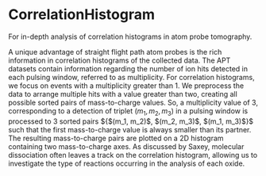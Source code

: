# CorrelationHistogram
For in-depth analysis of correlation histograms in atom probe tomography. 

A unique advantage of straight flight path atom probes is the rich information in correlation histograms of the collected data.
The APT datasets contain information regarding the number of ion hits detected in each pulsing window, referred to as multiplicity.
For correlation histograms, we focus on events with a multiplicity greater than 1. We preprocess the data to arrange multiple hits with a value greater than two, creating all possible sorted pairs of mass-to-charge values. 
So, a multiplicity value of 3, corresponding to a detection of triplet $(m_1, m_2, m_3)$ in a pulsing window is processed to 3 sorted pairs ${$(m_1, m_2)$, $(m_2, m_3)$, $(m_1, m_3)$}$ such that the first mass-to-charge value is always smaller than its partner. The resulting mass-to-charge pairs are plotted on a 2D histogram containing two mass-to-charge axes. As discussed by Saxey, molecular dissociation often leaves a track on the correlation histogram, allowing us to investigate the type of reactions occurring in the analysis of each oxide.
